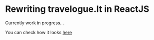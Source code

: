 # Rewriting travelogue.lt in ReactJS

Currently work in progress...

You can check how it looks [here](https://traveloguetest.herokuapp.com/)
